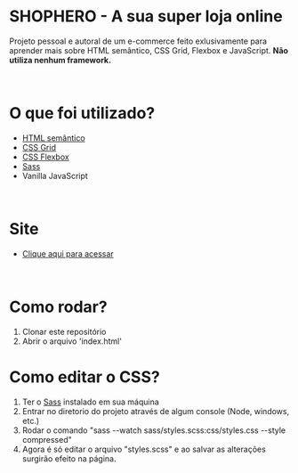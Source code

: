 # SHOPHERO - A sua super loja online

Projeto pessoal e autoral de um e-commerce feito exlusivamente para aprender mais sobre HTML semântico, CSS Grid, Flexbox e JavaScript. **Não utiliza nenhum framework.**

<br />

# O que foi utilizado?
- [HTML semântico](https://developer.mozilla.org/en-US/docs/Web/HTML/Element)
- [CSS Grid](https://developer.mozilla.org/pt-BR/docs/Web/CSS/CSS_Grid_Layout/Basic_Concepts_of_Grid_Layout)
- [CSS Flexbox](https://developer.mozilla.org/pt-BR/docs/Web/CSS/CSS_Flexible_Box_Layout/Conceitos_Basicos_do_Flexbox)
- [Sass](https://sass-lang.com/install)
- Vanilla JavaScript  

<br />

# Site
- [Clique aqui para acessar](https://shophero-e-commerce.vercel.app/)

<br />

# Como rodar?

1. Clonar este repositório
2. Abrir o arquivo 'index.html'

# Como editar o CSS?

1. Ter o [Sass](https://sass-lang.com/install) instalado em sua máquina
2. Entrar no diretorio do projeto através de algum console (Node, windows, etc.)
3. Rodar o comando "sass --watch sass/styles.scss:css/styles.css --style compressed"
4. Agora é só editar o arquivo "styles.scss" e ao salvar as alterações surgirão efeito na página.
